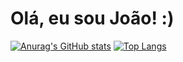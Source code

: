 # Olá, eu sou João! :)

[![Anurag's GitHub stats](https://github-readme-stats.vercel.app/api?username=joao-antonio-gomes)](https://github.com/anuraghazra/github-readme-stats) [![Top Langs](https://github-readme-stats.vercel.app/api/top-langs/?username=joao-antonio-gomes)](https://github.com/anuraghazra/github-readme-stats)

